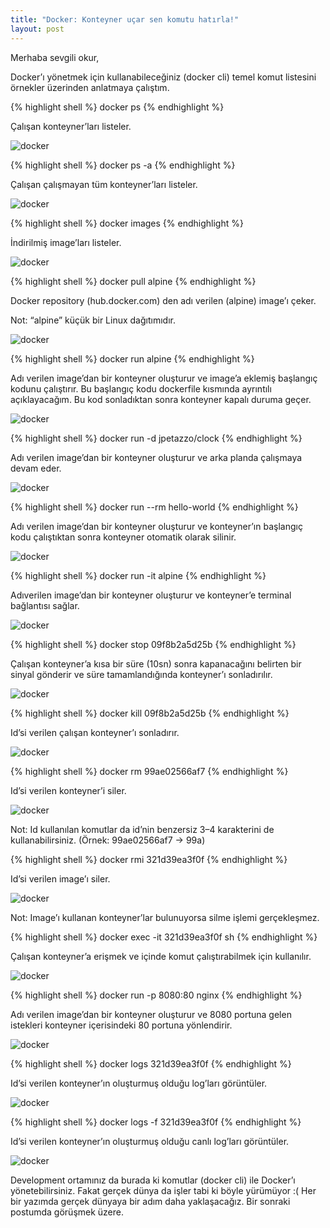 ```yaml
---
title: "Docker: Konteyner uçar sen komutu hatırla!"
layout: post
---
```


Merhaba sevgili okur,

Docker’ı yönetmek için kullanabileceğiniz (docker cli) temel komut listesini örnekler üzerinden anlatmaya çalıştım.

{% highlight shell %}
docker ps
{% endhighlight %}

Çalışan konteyner’ları listeler.

![docker](/assets/images/1_dP3wo4XAADSzpZnX8hrT9g.gif)

{% highlight shell %}
docker ps -a
{% endhighlight %}

Çalışan çalışmayan tüm konteyner’ları listeler.

![docker](/assets/images/1__-y6Ye9Ly3b40nIU21x6-Q.gif)

{% highlight shell %}
docker images
{% endhighlight %}

İndirilmiş image’ları listeler.

![docker](/assets/images/1_yv43McO2oZGKCqaq4jlOzg.gif)

{% highlight shell %}
docker pull alpine
{% endhighlight %}

Docker repository (hub.docker.com) den adı verilen (alpine) image’ı çeker.

Not: “alpine” küçük bir Linux dağıtımıdır.

![docker](/assets/images/1_L_od0qVCoVVaOGIErzmp8w.gif)

{% highlight shell %}
docker run alpine
{% endhighlight %}

Adı verilen image’dan bir konteyner oluşturur ve image’a eklemiş başlangıç kodunu çalıştırır. Bu başlangıç kodu dockerfile kısmında ayrıntılı açıklayacağım. Bu kod sonladıktan sonra konteyner kapalı duruma geçer.

![docker](/assets/images/1_syoBVVyN66IxymmMXQRxYQ.gif)

{% highlight shell %}
docker run -d jpetazzo/clock
{% endhighlight %}

Adı verilen image’dan bir konteyner oluşturur ve arka planda çalışmaya devam eder.

![docker](/assets/images/1_fhTpTiUZtTb-ASZCQJ0hqQ.gif)

{% highlight shell %}
docker run --rm hello-world
{% endhighlight %}

Adı verilen image’dan bir konteyner oluşturur ve konteyner’ın başlangıç kodu çalıştıktan sonra konteyner otomatik olarak silinir.

![docker](/assets/images/1_wZ1BOQE-xFs-gDljLBsBmQ.gif)

{% highlight shell %}
docker run -it alpine
{% endhighlight %}

Adıverilen image’dan bir konteyner oluşturur ve konteyner’e terminal bağlantısı sağlar.

![docker](/assets/images/1_YLpceVYFrmyY1KsXh8fTFQ.gif)

{% highlight shell %}
docker stop 09f8b2a5d25b
{% endhighlight %}

Çalışan konteyner’a kısa bir süre (10sn) sonra kapanacağını belirten bir sinyal gönderir ve süre tamamlandığında konteyner’ı sonladırılır.

![docker](/assets/images/1_fsWRCfgYoKhqllkLOY8liQ.gif)

{% highlight shell %}
docker kill 09f8b2a5d25b
{% endhighlight %}

Id’si verilen çalışan konteyner’ı sonladırır.

![docker](/assets/images/1_Y6rJGl4B7kTtgWcjnS2wGw.gif)

{% highlight shell %}
docker rm 99ae02566af7
{% endhighlight %}

Id’si verilen konteyner’i siler.

![docker](/assets/images/1_ETPVvVF_0Ikil3QzsL1ffQ.gif)

Not: Id kullanılan komutlar da id’nin benzersiz 3–4 karakterini de kullanabilirsiniz. (Örnek: 99ae02566af7 -> 99a)

{% highlight shell %}
docker rmi 321d39ea3f0f
{% endhighlight %}

Id’si verilen image’ı siler.

![docker](/assets/images/1_V-kmhEiVlxE21yzm8Agqog.gif)

Not: Image’ı kullanan konteyner’lar bulunuyorsa silme işlemi gerçekleşmez.

{% highlight shell %}
docker exec -it 321d39ea3f0f sh
{% endhighlight %}

Çalışan konteyner’a erişmek ve içinde komut çalıştırabilmek için kullanılır.

![docker](/assets/images/1_KcSM2yYa4B2tJWOeQ2aBEw.gif)

{% highlight shell %}
docker run -p 8080:80 nginx
{% endhighlight %}

Adı verilen image’dan bir konteyner oluşturur ve 8080 portuna gelen istekleri konteyner içerisindeki 80 portuna yönlendirir.

![docker](/assets/images/1_uCbbuRl6NEAG4OmzD1hVtQ-1.gif)

{% highlight shell %}
docker logs 321d39ea3f0f
{% endhighlight %}

Id’si verilen konteyner’ın oluşturmuş olduğu log’ları görüntüler.

![docker](/assets/images/1_oCQpZSKzgOaQoHw_hfkqiA.gif)

{% highlight shell %}
docker logs -f 321d39ea3f0f
{% endhighlight %}

Id’si verilen konteyner’ın oluşturmuş olduğu canlı log’ları görüntüler.

![docker](/assets/images/1_K63ZWqrp0voG6OdWeLufjg.gif)

Development ortamınız da burada ki komutlar (docker cli) ile Docker’ı yönetebilirsiniz. Fakat gerçek dünya da işler tabi ki böyle yürümüyor :( Her bir yazımda gerçek dünyaya bir adım daha yaklaşacağız. Bir sonraki postumda görüşmek üzere.
